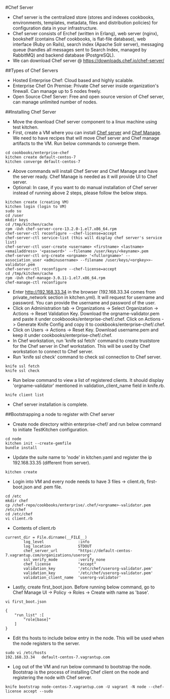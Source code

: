 #Chef Server

- Chef server is the centralized store (stores and indexes cookbooks, environments, templates, metadata, files and distribution policies) for configuration data in your infrastructure.
- Chef server consists of Erchef (written in Erlang), web server (nginx), bookshelf (contains Chef cookbooks, is flat-file database), web interface (Ruby on Rails), search index (Apache Solr server), messaging queue (handles all messages sent to Search Index, managed by RabbitMQ) and backend database (PostgreSQL). 
- We can download Chef server @ https://downloads.chef.io/chef-server/

##Types of Chef Servers
- Hosted Enterprise Chef: Cloud based and highly scalable.
- Enterprise Chef On Premise: Private Chef server inside organization's firewall. Can manage up to 5 nodes freely.
- Open Source Chef Server: Free and open source version of Chef server, can manage unlimited number of nodes.

##Installing Chef Server
- Move the download Chef server component to a linux machine using test kitchen.
- First, create a VM where you can install [Chef server](https://packages.chef.io/files/stable/chef-server/13.2.0/el/7/chef-server-core-13.2.0-1.el7.x86_64.rpm) and [Chef Manage](https://packages.chef.io/files/stable/chef-manage/3.0.11/el/7/chef-manage-3.0.11-1.el7.x86_64.rpm). 
We need to have recipes that will move Chef server and Chef manage artifacts to the VM. Run below commands to converge them.
```
cd cookbooks/enterprise-chef
kitchen create default-centos-7
kitchen converge default-centos-7
```
- Above commands will install Chef Server and Chef Manage and have the server ready. Chef Manage is needed as it will provide UI to Chef server.
- Optional: In case, if you want to do manual installation of Chef server instead of running above 2 steps, please follow the below steps.
```
kitchen create (creating VM)
kitchen login (login to VM)
sudo su
cd /user
mkdir keys
cd /tmp/kitchen/cache
rpm -Uvh chef-server-core-13.2.0-1.el7.x86_64.rpm
chef-server-ctl reconfigure --chef-license=accept
chef-server-ctl service-list (this will display chef server's service list) 
chef-server-ctl user-create <username> <firstname> <lastname> <emailaddress> '<password>' --filename /user/keys/<keyname>.pem
chef-server-ctl org-create <orgname> '<fullorgname>' --association_user <adminusername> --filename /user/keys/<orgkey>>-validator.pem  
chef-server-ctl reconfigure --chef-license=accept
cd /tmp/kitchen/cache
rpm -Uvh chef-manage-3.0.11-1.el7.x86_64.rpm
chef-manage-ctl reconfigure
```
- Enter http://192.168.33.34 in the browser (192.168.33.34 comes from private_network section in kitchen.yml). It will request for username and password. 
You can provide the username and password of the user.
- Click on Administration tab -> Organizations -> Select Organization -> Actions -> Reset Validation Key. 
Download the orgname-validator.pem and paste it under cookboooks/enterprise-chef/.chef. Click on Actions -> Generate Knife Config and copy it to cookbooks/enterprise-chef/.chef.
- Click on Users -> Actions -> Reset Key.
Download username.pem and keep it under cookbooks/enterprise-chef/.chef.
- In Chef workstation, run 'knife ssl fetch' command to create truststore for the Chef server in Chef workstation. This will be used by Chef workstation to connect to Chef server. 
- Run 'knife ssl check' command to check ssl connection to Chef server.
``` 
knife ssl fetch
knife ssl check
``` 
- Run below command to view a list of registered clients. It should display 'orgname-validator' mentioned in validation_client_name field in knife.rb.
```
knife client list
```
- Chef server installation is complete.

##Bootstrapping a node to register with Chef server

- Create node directory within enterprise-chef/ and run below command to initiate TestKitchen configuration.
```
cd node
kitchen init --create-gemfile
bundle install
```
- Update the suite name to 'node' in kitchen.yaml and register the ip 192.168.33.35 (different from server). 
```
kitchen create
```
- Login into VM and every node needs to have 3 files -> client.rb, first-boot.json and .pem file.
```
cd /etc
mkdir chef
cp /chef-repo/cookbooks/enterprise/.chef/<orgname>-validator.pem /etc/chef
cd /etc/chef
vi client.rb
```
- Contents of client.rb
```
current_dir = File.dirname(__FILE__)
        log_level               :info
        log_location            STDOUT
        chef_server_url         "https://default-centos-7.vagrantup.com/organizations/userorg"
        ssl_verify_mode         :verify_none
        chef_license            "accept"
        validation_key          '/etc/chef/userorg-validator.pem'
        validation_key          '/etc/chef/userorg-validator.pem'
        validation_client_name  'userorg-validator'
```
- Lastly, create first_boot.json. Before running below command, go to Chef Manage UI -> Policy
-> Roles -> Create with name as 'base'. 
```
vi first_boot.json

{
	"run_list" :[
		"role[base]"
	]
}
```
- Edit ths hosts to include below entry in the node. This will be used when the node registers to the server.
```
sudo vi /etc/hosts
192.168.33.34   default-centos-7.vagrantup.com
```
- Log out of the VM and run below command to bootstrap the node. 
Bootstrap is the process of installing Chef client on the node and registering the node with Chef server.
```
knife bootstrap node-centos-7.vagrantup.com -U vagrant -N node --chef-license accept --sudo
```


